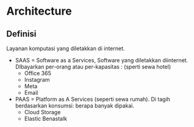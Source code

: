 # Architecture


## Definisi
Layanan komputasi yang diletakkan di internet.
- SAAS = Software as a Services, Software yang diletakkan diinternet. DIbayarkan per-orang atau per-kapasitas : (sperti sewa hotel)
	- Office 365
	- Instagram
	- Meta
	- Email
- PAAS = Platform as A Services (seperti sewa rumah). Di tagih berdasarkan konsumsi: berapa banyak dipakai.
	- Cloud Storage
	- Elastic Benastalk



